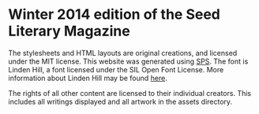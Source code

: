 Winter 2014 edition of the Seed Literary Magazine
=================================================

The stylesheets and HTML layouts are original creations, and licensed under the MIT license. This website was generated using [SPS](https://github.com/seedghs/sps). The font is Linden Hill, a font licensed under the SIL Open Font License. More information about Linden Hill may be found [here](https://github.com/theleagueof/linden-hill). 

The rights of all other content are licensed to their individual creators. This includes all writings displayed and all artwork in the assets directory.
